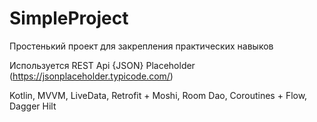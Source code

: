 # SimpleProject

Простенький проект для закрепления практических навыков

Используется REST Api {JSON} Placeholder (https://jsonplaceholder.typicode.com/)

Kotlin, MVVM, LiveData, Retrofit + Moshi, Room Dao, Coroutines + Flow, Dagger Hilt
